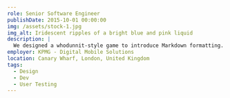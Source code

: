 ```yaml
---
role: Senior Software Engineer
publishDate: 2015-10-01 00:00:00
img: /assets/stock-1.jpg
img_alt: Iridescent ripples of a bright blue and pink liquid
description: |
  We designed a whodunnit-style game to introduce Markdown formatting. Suspense — suspicion — syntax!
employer: KPMG - Digital Mobile Solutions
location: Canary Wharf, London, United Kingdom
tags:
  - Design
  - Dev
  - User Testing
---
```

